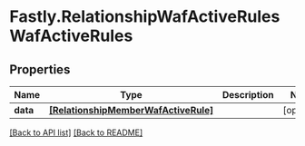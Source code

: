 # Fastly.RelationshipWafActiveRulesWafActiveRules

## Properties

Name | Type | Description | Notes
------------ | ------------- | ------------- | -------------
**data** | [**[RelationshipMemberWafActiveRule]**](RelationshipMemberWafActiveRule.md) |  | [optional] 



[[Back to API list]](../../README.md#endpoints) [[Back to README]](../../README.md)
